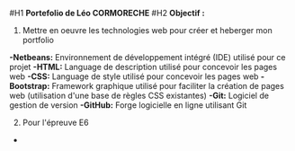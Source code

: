 #H1 **Portefolio de Léo CORMORECHE**
#H2 **Objectif :**
1. Mettre en oeuvre les technologies web pour créer et heberger mon portfolio

  **-Netbeans:** Environnement de développement intégré (IDE) utilisé pour ce projet
  **-HTML:** Language de description utilisé pour concevoir les pages web
  **-CSS:** Language de style utilisé pour concevoir les pages web
  **-Bootstrap:** Framework graphique utilisé pour faciliter la création de pages web (utilisation d'une base de règles CSS existantes)
  **-Git:** Logiciel de gestion de version
  **-GitHub:** Forge logicielle en ligne utilisant Git
  
2. Pour l'épreuve E6
  -
